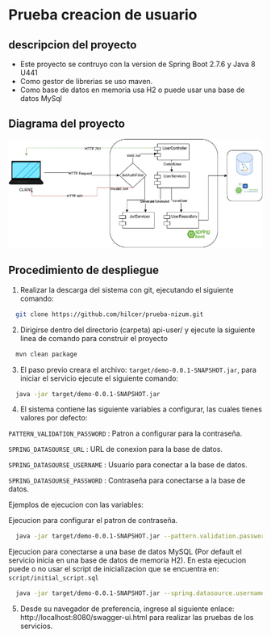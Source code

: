 
# Prueba creacion de usuario
## descripcion del proyecto

- Este proyecto se contruyo con la version de Spring Boot 2.7.6 y Java 8 U441
- Como gestor de librerias se uso maven.
- Como base de datos en memoria usa H2 o puede usar una base de datos MySql

## Diagrama del proyecto

![Demo System Schematic](https://github.com/hilcer/prueba-nizum/blob/main/images/diagrama.jpg)

## Procedimiento de despliegue

1. Realizar la descarga del sistema con git, ejecutando el siguiente comando:

```bash
  git clone https://github.com/hilcer/prueba-nizum.git
```

2. Dirigirse dentro del directorio (carpeta) api-user/ y ejecute la siguiente linea de comando para construir el proyecto 

```bash
  mvn clean package
```
3. El paso previo creara el archivo: `target/demo-0.0.1-SNAPSHOT.jar`, para iniciar el servicio ejecute el siguiente comando:

```bash
  java -jar target/demo-0.0.1-SNAPSHOT.jar
```
4. El sistema contiene las siguiente variables a configurar, las cuales tienes valores por defecto:

`PATTERN_VALIDATION_PASSWORD` : Patron a configurar para la contraseña.

`SPRING_DATASOURSE_URL` : URL de conexion para la base de datos.

`SPRING_DATASOURSE_USERNAME` : Usuario para conectar a la base de datos.

`SPRING_DATASOURSE_PASSWORD` : Contraseña para conectarse a la base de datos.

Ejemplos de ejecucion con las variables:

Ejecucion para configurar el patron de contraseña.
```bash
  java -jar target/demo-0.0.1-SNAPSHOT.jar --pattern.validation.password="^(?=.*[a-z])(?=.*[A-Z])(?=.*\d).{5,}$"
```

Ejecucion para conectarse a una base de datos MySQL (Por default el servicio inicia en una base de datos de memoria H2).
En esta ejecucion puede o no usar el script de inicializacion que se encuentra en: `script/initial_script.sql`
```bash
  java -jar target/demo-0.0.1-SNAPSHOT.jar --spring.datasource.username=root --spring.datasource.password=adminadmin --spring.datasource.url=jdbc:mysql://localhost:3306/prueba --spring.jpa.hibernate.ddl-auto=update --spring.datasource.driver-class-name=com.mysql.cj.jdbc.Driver --spring.jpa.properties.hibernate.dialect=org.hibernate.dialect.MySQL8Dialect
```
5. Desde su navegador de preferencia, ingrese al siguiente enlace: http://localhost:8080/swagger-ui.html para realizar las pruebas de los servicios.


